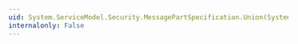 ```yaml
---
uid: System.ServiceModel.Security.MessagePartSpecification.Union(System.ServiceModel.Security.MessagePartSpecification)
internalonly: False
---
```

